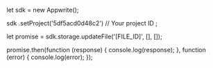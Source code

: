 let sdk = new Appwrite();

sdk
    .setProject('5df5acd0d48c2') // Your project ID
;

let promise = sdk.storage.updateFile('[FILE_ID]', [], []);

promise.then(function (response) {
    console.log(response);
}, function (error) {
    console.log(error);
});